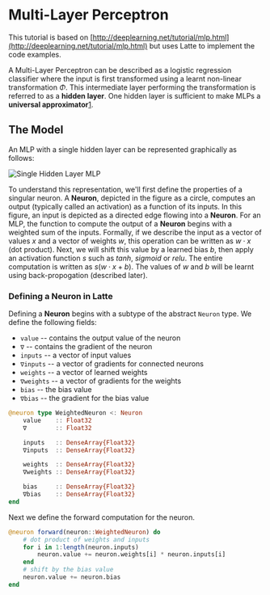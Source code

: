# Multi-Layer Perceptron

This tutorial is based on [http://deeplearning.net/tutorial/mlp.html](http://deeplearning.net/tutorial/mlp.html) but uses Latte to implement the code examples.  

A Multi-Layer Perceptron can be described as a logistic regression classifier where the input is first transformed using a learnt non-linear transformation $\Phi$.  This intermediate layer performing the transformation is referred to as a **hidden layer**.  One hidden layer is sufficient to make MLPs a **universal approximator**[1][1].  

## The Model
An MLP with a single hidden layer can be represented graphically as follows:

![Single Hidden Layer MLP](http://deeplearning.net/tutorial/_images/mlp.png)

To understand this representation, we'll first define the properties of a singular neuron.  A **Neuron**, depicted in the figure as a circle, computes an output (typically called an activation) as a function of its inputs.  In this figure, an input is depicted as a directed edge flowing into a **Neuron**.  For an MLP, the function to compute the output of a **Neuron** begins with a weighted sum of the inputs.  Formally, if we describe the input as a vector of values $x$ and a vector of weights $w$, this operation can be written as $w \cdot x$ (dot product).  Next, we will shift this value by a learned bias $b$, then apply an activation function $s$ such as $tanh$, $sigmoid$ or $relu$.  The entire computation is written as $s(w \cdot x + b)$.  The values of $w$ and $b$ will be learnt using back-propogation (described later).

### Defining a Neuron in Latte
Defining a **Neuron** begins with a subtype of the abstract `Neuron` type.  We define the following fields:

- `value`    -- contains the output value of the neuron
- `∇`        -- contains the gradient of the neuron
- `inputs`   -- a vector of input values
- `∇inputs`  -- a vector of gradients for connected neurons
- `weights`  -- a vector of learned weights
- `∇weights` -- a vector of gradients for the weights
- `bias`     -- the bias value
- `∇bias`    -- the gradient for the bias value

```julia
@neuron type WeightedNeuron <: Neuron
    value    :: Float32
    ∇        :: Float32

    inputs   :: DenseArray{Float32}
    ∇inputs  :: DenseArray{Float32}

    weights  :: DenseArray{Float32}
    ∇weights :: DenseArray{Float32}

    bias     :: DenseArray{Float32}
    ∇bias    :: DenseArray{Float32}
end
```

Next we define the forward computation for the neuron.
```julia
@neuron forward(neuron::WeightedNeuron) do
    # dot product of weights and inputs
    for i in 1:length(neuron.inputs)
        neuron.value += neuron.weights[i] * neuron.inputs[i]
    end
    # shift by the bias value
    neuron.value += neuron.bias
end
```

[1]: http://www.sciencedirect.com/science/article/pii/0893608089900208 "Multilayer feedforward networks are universal approximators. Hornik et al. 1989"
